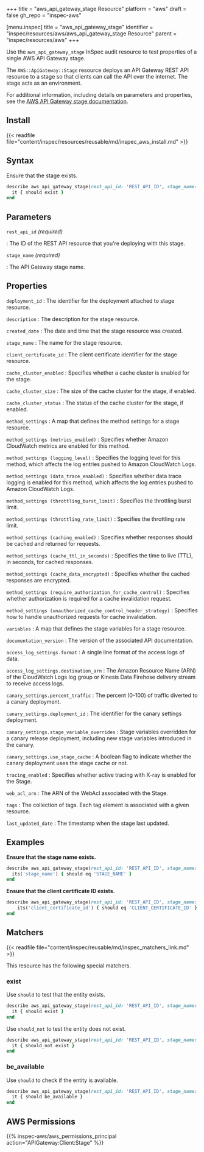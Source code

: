 +++
title = "aws_api_gateway_stage Resource"
platform = "aws"
draft = false
gh_repo = "inspec-aws"

[menu.inspec]
title = "aws_api_gateway_stage"
identifier = "inspec/resources/aws/aws_api_gateway_stage Resource"
parent = "inspec/resources/aws"
+++

Use the `aws_api_gateway_stage` InSpec audit resource to test properties of a single AWS API Gateway stage.

The `AWS::ApiGateway::Stage` resource deploys an API Gateway REST API resource to a stage so that clients can call the API over the internet. The stage acts as an environment.

For additional information, including details on parameters and properties, see the [AWS API Gateway stage documentation](https://docs.aws.amazon.com/AWSCloudFormation/latest/UserGuide/aws-resource-apigateway-stage.html).

## Install

{{< readfile file="content/inspec/resources/reusable/md/inspec_aws_install.md" >}}

## Syntax

Ensure that the stage exists.

```ruby
describe aws_api_gateway_stage(rest_api_id: 'REST_API_ID', stage_name: 'STAGE_NAME') do
  it { should exist }
end
```

## Parameters

`rest_api_id` _(required)_

: The ID of the REST API resource that you're deploying with this stage.

`stage_name` _(required)_

: The API Gateway stage name.

## Properties

`deployment_id`
: The identifier for the deployment attached to stage resource.

`description`
: The description for the stage resource.

`created_date`
: The date and time that the stage resource was created.

`stage_name`
: The name for the stage resource.

`client_certificate_id`
: The client certificate identifier for the stage resource.

`cache_cluster_enabled`
: Specifies whether a cache cluster is enabled for the stage.

`cache_cluster_size`
: The size of the cache cluster for the stage, if enabled.

`cache_cluster_status`
: The status of the cache cluster for the stage, if enabled.

`method_settings`
: A map that defines the method settings for a stage resource.

`method_settings (metrics_enabled)`
: Specifies whether Amazon CloudWatch metrics are enabled for this method.

`method_settings (logging_level)`
: Specifies the logging level for this method, which affects the log entries pushed to Amazon CloudWatch Logs.

`method_settings (data_trace_enabled)`
: Specifies whether data trace logging is enabled for this method, which affects the log entries pushed to Amazon CloudWatch Logs.

`method_settings (throttling_burst_limit)`
: Specifies the throttling burst limit.

`method_settings (throttling_rate_limit)`
: Specifies the throttling rate limit.

`method_settings (caching_enabled)`
: Specifies whether responses should be cached and returned for requests.

`method_settings (cache_ttl_in_seconds)`
: Specifies the time to live (TTL), in seconds, for cached responses.

`method_settings (cache_data_encrypted)`
: Specifies whether the cached responses are encrypted.

`method_settings (require_authorization_for_cache_control)`
: Specifies whether authorization is required for a cache invalidation request.

`method_settings (unauthorized_cache_control_header_strategy)`
: Specifies how to handle unauthorized requests for cache invalidation.

`variables`
: A map that defines the stage variables for a stage resource.

`documentation_version`
: The version of the associated API documentation.

`access_log_settings.format`
: A single line format of the access logs of data.

`access_log_settings.destination_arn`
: The Amazon Resource Name (ARN) of the CloudWatch Logs log group or Kinesis Data Firehose delivery stream to receive access logs.

`canary_settings.percent_traffic`
: The percent (0-100) of traffic diverted to a canary deployment.

`canary_settings.deployment_id`
: The identifier for the canary settings deployment.

`canary_settings.stage_variable_overrides`
: Stage variables overridden for a canary release deployment, including new stage variables introduced in the canary.

`canary_settings.use_stage_cache`
: A boolean flag to indicate whether the canary deployment uses the stage cache or not.

`tracing_enabled`
: Specifies whether active tracing with X-ray is enabled for the Stage.

`web_acl_arn`
: The ARN of the WebAcl associated with the Stage.

`tags`
: The collection of tags. Each tag element is associated with a given resource.

`last_updated_date`
: The timestamp when the stage last updated.

## Examples

**Ensure that the stage name exists.**

```ruby
describe aws_api_gateway_stage(rest_api_id: 'REST_API_ID', stage_name: 'STAGE_NAME') do
  its('stage_name') { should eq 'STAGE_NAME' }
end
```

**Ensure that the client certificate ID exists.**

```ruby
describe aws_api_gateway_stage(rest_api_id: 'REST_API_ID', stage_name: 'STAGE_NAME') do
    its('client_certificate_id') { should eq 'CLIENT_CERTIFICATE_ID' }
end
```

## Matchers

{{< readfile file="content/inspec/reusable/md/inspec_matchers_link.md" >}}

This resource has the following special matchers.

### exist

Use `should` to test that the entity exists.

```ruby
describe aws_api_gateway_stage(rest_api_id: 'REST_API_ID', stage_name: 'STAGE_NAME') do
  it { should exist }
end
```

Use `should_not` to test the entity does not exist.

```ruby
describe aws_api_gateway_stage(rest_api_id: 'REST_API_ID', stage_name: 'STAGE_NAME') do
  it { should_not exist }
end
```

### be_available

Use `should` to check if the entity is available.

```ruby
describe aws_api_gateway_stage(rest_api_id: 'REST_API_ID', stage_name: 'STAGE_NAME') do
  it { should be_available }
end
```

## AWS Permissions

{{% inspec-aws/aws_permissions_principal action="APIGateway:Client:Stage" %}}

